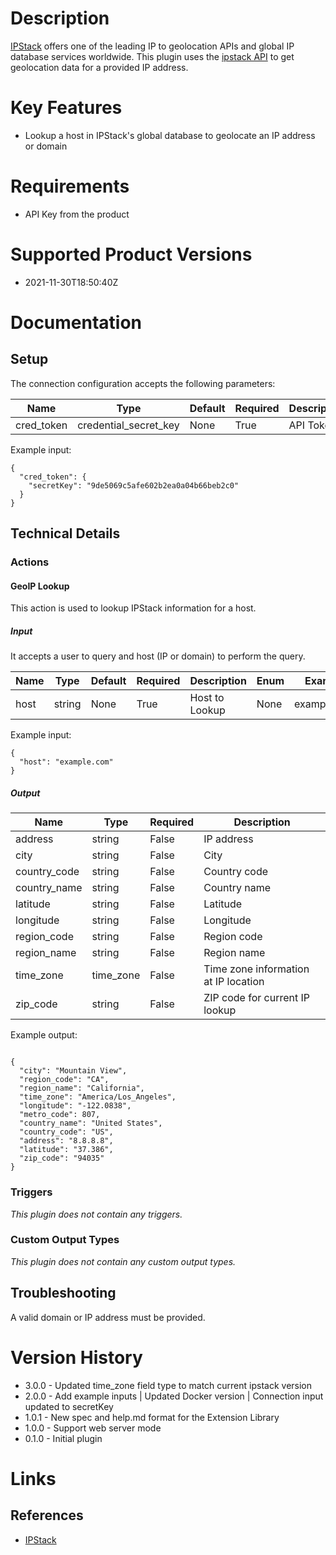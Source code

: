 # Description

[IPStack](https://ipstack.com) offers one of the leading IP to geolocation APIs and global IP database services worldwide. This plugin uses the [ipstack API](https://ipstack.com/documentation) to get geolocation data for a provided IP address.


# Key Features

* Lookup a host in IPStack's global database to geolocate an IP address or domain

# Requirements

* API Key from the product

# Supported Product Versions

* 2021-11-30T18:50:40Z

# Documentation

## Setup

The connection configuration accepts the following parameters:

|Name|Type|Default|Required|Description|Enum|Example|
|----|----|-------|--------|-----------|----|-------|
|cred_token|credential_secret_key|None|True|API Token|None|9de5069c5afe602b2ea0a04b66beb2c0|

Example input:

```
{
  "cred_token": {
    "secretKey": "9de5069c5afe602b2ea0a04b66beb2c0"
  }
}

```

## Technical Details

### Actions

#### GeoIP Lookup

This action is used to lookup IPStack information for a host.

##### Input

It accepts a user to query and host (IP or domain) to perform the query.

|Name|Type|Default|Required|Description|Enum|Example|
|----|----|-------|--------|-----------|----|-------|
|host|string|None|True|Host to Lookup|None|example.com|

Example input:

```
{
  "host": "example.com"
}
```

##### Output

|Name|Type|Required|Description|
|----|----|--------|-----------|
|address|string|False|IP address|
|city|string|False|City|
|country_code|string|False|Country code|
|country_name|string|False|Country name|
|latitude|string|False|Latitude|
|longitude|string|False|Longitude|
|region_code|string|False|Region code|
|region_name|string|False|Region name|
|time_zone|time_zone|False|Time zone information at IP location|
|zip_code|string|False|ZIP code for current IP lookup|

Example output:

```

{
  "city": "Mountain View",
  "region_code": "CA",
  "region_name": "California",
  "time_zone": "America/Los_Angeles",
  "longitude": "-122.0838",
  "metro_code": 807,
  "country_name": "United States",
  "country_code": "US",
  "address": "8.8.8.8",
  "latitude": "37.386",
  "zip_code": "94035"
}

```

### Triggers

_This plugin does not contain any triggers._

### Custom Output Types

_This plugin does not contain any custom output types._

## Troubleshooting

A valid domain or IP address must be provided.

# Version History

* 3.0.0 - Updated time_zone field type to match current ipstack version
* 2.0.0 - Add example inputs | Updated Docker version | Connection input updated to secretKey
* 1.0.1 - New spec and help.md format for the Extension Library
* 1.0.0 - Support web server mode
* 0.1.0 - Initial plugin

# Links

## References

* [IPStack](https://ipstack.com)
